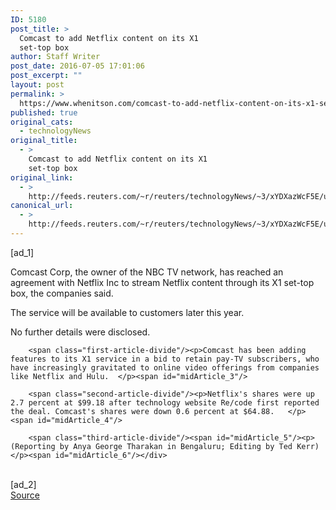```yaml
---
ID: 5180
post_title: >
  Comcast to add Netflix content on its X1
  set-top box
author: Staff Writer
post_date: 2016-07-05 17:01:06
post_excerpt: ""
layout: post
permalink: >
  https://www.whenitson.com/comcast-to-add-netflix-content-on-its-x1-set-top-box/
published: true
original_cats:
  - technologyNews
original_title:
  - >
    Comcast to add Netflix content on its X1
    set-top box
original_link:
  - >
    http://feeds.reuters.com/~r/reuters/technologyNews/~3/xYDXazWcF5E/us-comcast-netflix-idUSKCN0ZL22B
canonical_url:
  - >
    http://feeds.reuters.com/~r/reuters/technologyNews/~3/xYDXazWcF5E/us-comcast-netflix-idUSKCN0ZL22B
---
```

 [ad_1]
<br><div id="articleText">
<span id="midArticle_start"/>

<span class="focusParagraph" readability="6"><p><span class="articleLocatio&lt;/span&gt;n">Comcast Corp, the owner of the NBC TV network, has reached an agreement with Netflix Inc to stream Netflix content through its X1 set-top box, the companies said.</span></p></span><span id="midArticle_0"/><p>The service will be available to customers later this year.</p><span id="midArticle_1"/><p>No further details were disclosed.</p><span id="midArticle_2"/>
        
        <span class="first-article-divide"/><p>Comcast has been adding features to its X1 service in a bid to retain pay-TV subscribers, who have increasingly gravitated to online video offerings from companies like Netflix and Hulu.  </p><span id="midArticle_3"/>
        
        <span class="second-article-divide"/><p>Netflix's shares were up 2.7 percent at $99.18 after technology website Re/code first reported the deal. Comcast's shares were down 0.6 percent at $64.88.   </p><span id="midArticle_4"/>
        
        <span class="third-article-divide"/><span id="midArticle_5"/><p> (Reporting by Anya George Tharakan in Bengaluru; Editing by Ted Kerr)</p><span id="midArticle_6"/></div>
<br>[ad_2]
<br><a href="http://feeds.reuters.com/~r/reuters/technologyNews/~3/xYDXazWcF5E/us-comcast-netflix-idUSKCN0ZL22B">Source </a>
